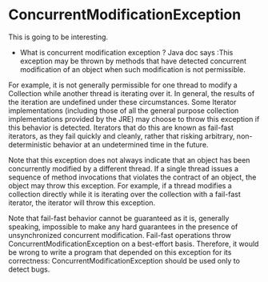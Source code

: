 # ConcurrentModificationException
This is going to be interesting.
* What is concurrent modification exception ? Java doc says :This exception may be thrown by methods that have detected concurrent modification of an object when such modification is not permissible.

For example, it is not generally permissible for one thread to modify a Collection while another thread is iterating over it. In general, the results of the iteration are undefined under these circumstances. Some Iterator implementations (including those of all the general purpose collection implementations provided by the JRE) may choose to throw this exception if this behavior is detected. Iterators that do this are known as fail-fast iterators, as they fail quickly and cleanly, rather that risking arbitrary, non-deterministic behavior at an undetermined time in the future.

Note that this exception does not always indicate that an object has been concurrently modified by a different thread. If a single thread issues a sequence of method invocations that violates the contract of an object, the object may throw this exception. For example, if a thread modifies a collection directly while it is iterating over the collection with a fail-fast iterator, the iterator will throw this exception.

Note that fail-fast behavior cannot be guaranteed as it is, generally speaking, impossible to make any hard guarantees in the presence of unsynchronized concurrent modification. Fail-fast operations throw ConcurrentModificationException on a best-effort basis. Therefore, it would be wrong to write a program that depended on this exception for its correctness: ConcurrentModificationException should be used only to detect bugs.